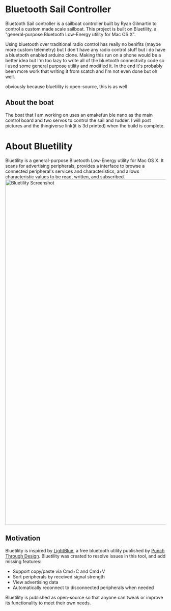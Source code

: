 # Bluetooth Sail Controller

Bluetooth Sail controller is a sailboat controller built by Ryan Gilmartin to control a custom made scale sailboat. This project is built on 
Bluetility, a "general-purpose Bluetooth Low-Energy utility for Mac OS X". 

Using bluetooth over traditional radio control has really no benifits (maybe more custom telemetry) but I don't have any radio control stuff
but i do have a bluetooth enabled arduino clone. Making this run on a phone would be a better idea but I'm too lazy to write all of the bluetooth connectivity code so i used some general purpose utility and modified it. In the end it's probably been more work that writing it from scatch and I'm not even done but oh well.

obviously because bluetility is open-source, this is as well

## About the boat
The boat that I am working on uses an emakefun ble nano as the main control board and two servos to control the sail and rudder. 
I will post pictures and the thingiverse link(it is 3d printed) when the build is complete.


# About Bluetility

Bluetility is a general-purpose Bluetooth Low-Energy utility for Mac OS X.  It scans for advertising peripherals, provides a interface to browse a connected peripheral's services and characteristics, and allows characteristic values to be read, written, and subscribed.
<img src="bluetility_screenshot.png" alt="Bluetility Screenshot" width="1085"/>

## Motivation
Bluetility is inspired by [LightBlue](https://itunes.apple.com/us/app/lightblue/id639944780?mt=12), a free bluetooth utility published by [Punch Through Design](https://punchthrough.com/).  Bluetility was created to resolve issues in this tool, and add missing features:

* Support copy/paste via Cmd+C and Cmd+V
* Sort peripherals by received signal strength
* View advertising data
* Automatically reconnect to disconnected peripherals when needed

Bluetility is published as open-source so that anyone can tweak or improve its functionality to meet their own needs.
